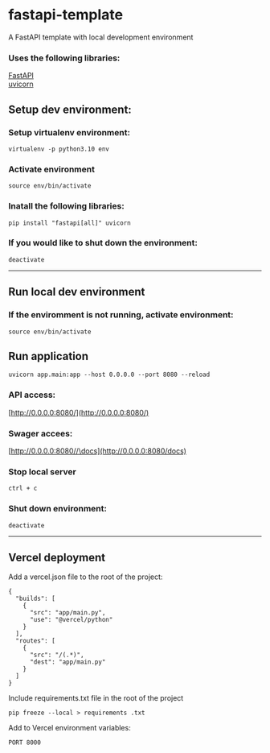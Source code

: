 # fastapi-template

A FastAPI template with local development environment

### Uses the following libraries:
[FastAPI](https://fastapi.tiangolo.com/)<br>
[uvicorn](https://www.uvicorn.org/)

## Setup dev environment:

### Setup virtualenv environment:
```
virtualenv -p python3.10 env
```

### Activate environment
```
source env/bin/activate
```

### Inatall the following libraries:
```
pip install "fastapi[all]" uvicorn
```

### If you would like to shut down the environment:
```
deactivate
```

---

## Run local dev environment

### If the enviromment is not running, activate environment:
```
source env/bin/activate
```

## Run application

```
uvicorn app.main:app --host 0.0.0.0 --port 8080 --reload
```

### API access:

[http://0.0.0.0:8080/](http://0.0.0.0:8080/)

### Swager accees:

[http://0.0.0.0:8080//\docs](http://0.0.0.0:8080/docs)

### Stop local server
```
ctrl + c
```

### Shut down environment:
```
deactivate
```

---

## Vercel deployment

Add a vercel.json file to the root of the project:

```
{
  "builds": [
    {
      "src": "app/main.py",
      "use": "@vercel/python"
    }
  ],
  "routes": [
    {
      "src": "/(.*)",
      "dest": "app/main.py"
    }
  ]
}
```

Include requirements.txt file in the root of the project
```
pip freeze --local > requirements .txt
```


Add to Vercel environment variables:
```
PORT 8000
```
